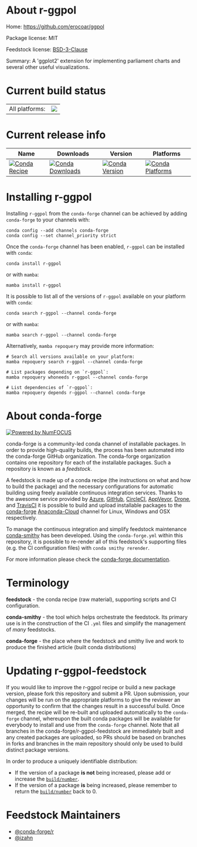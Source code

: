 About r-ggpol
=============

Home: https://github.com/erocoar/ggpol

Package license: MIT

Feedstock license: [BSD-3-Clause](https://github.com/conda-forge/r-ggpol-feedstock/blob/main/LICENSE.txt)

Summary: A 'ggplot2' extension for implementing parliament charts and several other useful visualizations.

Current build status
====================


<table><tr><td>All platforms:</td>
    <td>
      <a href="https://dev.azure.com/conda-forge/feedstock-builds/_build/latest?definitionId=13360&branchName=main">
        <img src="https://dev.azure.com/conda-forge/feedstock-builds/_apis/build/status/r-ggpol-feedstock?branchName=main">
      </a>
    </td>
  </tr>
</table>

Current release info
====================

| Name | Downloads | Version | Platforms |
| --- | --- | --- | --- |
| [![Conda Recipe](https://img.shields.io/badge/recipe-r--ggpol-green.svg)](https://anaconda.org/conda-forge/r-ggpol) | [![Conda Downloads](https://img.shields.io/conda/dn/conda-forge/r-ggpol.svg)](https://anaconda.org/conda-forge/r-ggpol) | [![Conda Version](https://img.shields.io/conda/vn/conda-forge/r-ggpol.svg)](https://anaconda.org/conda-forge/r-ggpol) | [![Conda Platforms](https://img.shields.io/conda/pn/conda-forge/r-ggpol.svg)](https://anaconda.org/conda-forge/r-ggpol) |

Installing r-ggpol
==================

Installing `r-ggpol` from the `conda-forge` channel can be achieved by adding `conda-forge` to your channels with:

```
conda config --add channels conda-forge
conda config --set channel_priority strict
```

Once the `conda-forge` channel has been enabled, `r-ggpol` can be installed with `conda`:

```
conda install r-ggpol
```

or with `mamba`:

```
mamba install r-ggpol
```

It is possible to list all of the versions of `r-ggpol` available on your platform with `conda`:

```
conda search r-ggpol --channel conda-forge
```

or with `mamba`:

```
mamba search r-ggpol --channel conda-forge
```

Alternatively, `mamba repoquery` may provide more information:

```
# Search all versions available on your platform:
mamba repoquery search r-ggpol --channel conda-forge

# List packages depending on `r-ggpol`:
mamba repoquery whoneeds r-ggpol --channel conda-forge

# List dependencies of `r-ggpol`:
mamba repoquery depends r-ggpol --channel conda-forge
```


About conda-forge
=================

[![Powered by
NumFOCUS](https://img.shields.io/badge/powered%20by-NumFOCUS-orange.svg?style=flat&colorA=E1523D&colorB=007D8A)](https://numfocus.org)

conda-forge is a community-led conda channel of installable packages.
In order to provide high-quality builds, the process has been automated into the
conda-forge GitHub organization. The conda-forge organization contains one repository
for each of the installable packages. Such a repository is known as a *feedstock*.

A feedstock is made up of a conda recipe (the instructions on what and how to build
the package) and the necessary configurations for automatic building using freely
available continuous integration services. Thanks to the awesome service provided by
[Azure](https://azure.microsoft.com/en-us/services/devops/), [GitHub](https://github.com/),
[CircleCI](https://circleci.com/), [AppVeyor](https://www.appveyor.com/),
[Drone](https://cloud.drone.io/welcome), and [TravisCI](https://travis-ci.com/)
it is possible to build and upload installable packages to the
[conda-forge](https://anaconda.org/conda-forge) [Anaconda-Cloud](https://anaconda.org/)
channel for Linux, Windows and OSX respectively.

To manage the continuous integration and simplify feedstock maintenance
[conda-smithy](https://github.com/conda-forge/conda-smithy) has been developed.
Using the ``conda-forge.yml`` within this repository, it is possible to re-render all of
this feedstock's supporting files (e.g. the CI configuration files) with ``conda smithy rerender``.

For more information please check the [conda-forge documentation](https://conda-forge.org/docs/).

Terminology
===========

**feedstock** - the conda recipe (raw material), supporting scripts and CI configuration.

**conda-smithy** - the tool which helps orchestrate the feedstock.
                   Its primary use is in the construction of the CI ``.yml`` files
                   and simplify the management of *many* feedstocks.

**conda-forge** - the place where the feedstock and smithy live and work to
                  produce the finished article (built conda distributions)


Updating r-ggpol-feedstock
==========================

If you would like to improve the r-ggpol recipe or build a new
package version, please fork this repository and submit a PR. Upon submission,
your changes will be run on the appropriate platforms to give the reviewer an
opportunity to confirm that the changes result in a successful build. Once
merged, the recipe will be re-built and uploaded automatically to the
`conda-forge` channel, whereupon the built conda packages will be available for
everybody to install and use from the `conda-forge` channel.
Note that all branches in the conda-forge/r-ggpol-feedstock are
immediately built and any created packages are uploaded, so PRs should be based
on branches in forks and branches in the main repository should only be used to
build distinct package versions.

In order to produce a uniquely identifiable distribution:
 * If the version of a package **is not** being increased, please add or increase
   the [``build/number``](https://docs.conda.io/projects/conda-build/en/latest/resources/define-metadata.html#build-number-and-string).
 * If the version of a package **is** being increased, please remember to return
   the [``build/number``](https://docs.conda.io/projects/conda-build/en/latest/resources/define-metadata.html#build-number-and-string)
   back to 0.

Feedstock Maintainers
=====================

* [@conda-forge/r](https://github.com/conda-forge/r/)
* [@izahn](https://github.com/izahn/)

